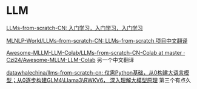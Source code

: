 # LLM

[LLMs-from-scratch-CN: 入门学习，入门学习，入门学习](https://gitee.com/leeqiwang/LLMs-from-scratch-CN#https://gitee.com/link?target=https%3A%2F%2Fgithub.com%2Frasbt%2FLLMs-from-scratch.git)

[MLNLP-World/LLMs-from-scratch-CN: LLMs-from-scratch 项目中文翻译](https://github.com/MLNLP-World/LLMs-from-scratch-CN)

[Awesome-MLLM-LLM-Colab/LLMs-from-scratch-CN-Colab at master · Czi24/Awesome-MLLM-LLM-Colab](https://github.com/Czi24/Awesome-MLLM-LLM-Colab/tree/master/LLMs-from-scratch-CN-Colab)
另一个中文翻译

[datawhalechina/llms-from-scratch-cn: 仅需Python基础，从0构建大语言模型；从0逐步构建GLM4\Llama3\RWKV6， 深入理解大模型原理](https://github.com/datawhalechina/llms-from-scratch-cn)
第三个有点久
